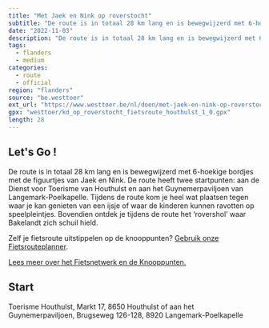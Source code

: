 ```yaml
---
title: "Met Jaek en Nink op roverstocht"
subtitle: "De route is in totaal 28 km lang en is bewegwijzerd met 6-hoekige bordjes met de figuurtjes van Jaek en Nink"
date: "2022-11-03"
description: "De route is in totaal 28 km lang en is bewegwijzerd met 6-hoekige bordjes met de figuurtjes van Jaek en Nink" 
tags:
  - flanders
  - medium
categories: 
  - route
  - official
region: "flanders"
source: "be.westtoer"
ext_url: "https://www.westtoer.be/nl/doen/met-jaek-en-nink-op-roverstocht"
gpx: "westtoer/kd_op_roverstocht_fietsroute_houthulst_1_0.gpx"
length: 28
---
```


## Let's Go !

De route is in totaal 28 km lang en is bewegwijzerd met 6-hoekige bordjes met de figuurtjes van Jaek en Nink. De route heeft twee startpunten: aan de Dienst voor Toerisme van Houthulst en aan het Guynemerpaviljoen van Langemark-Poelkapelle. Tijdens de route kom je heel wat plaatsen tegen waar je kan genieten van een ijsje of waar de kinderen kunnen ravotten op speelpleintjes. Bovendien ontdek je tijdens de route het ‘rovershol’ waar Bakelandt zich schuil hield.

Zelf je fietsroute uitstippelen op de knooppunten? [Gebruik onze Fietsrouteplanner](http://www.westtoer.be/nl/fietsrouteplanner).

[Lees meer over het Fietsnetwerk en de Knooppunten.](http://www.westtoer.be/nl/inspiratie/fietsnetwerk)

## Start 

Toerisme Houthulst, Markt 17, 8650 Houthulst of aan het Guynemerpaviljoen, Brugseweg 126-128, 8920 Langemark-Poelkapelle 


